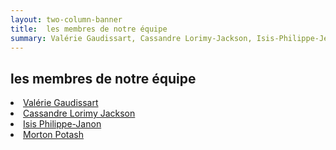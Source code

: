 ```yaml
---
layout: two-column-banner
title:  les membres de notre équipe
summary: Valérie Gaudissart, Cassandre Lorimy-Jackson, Isis-Philippe-Jenon, Morton Potash.
---
```

## les membres de notre équipe

<li class="color03"><a href="valerie">Valérie Gaudissart</a></li>

<li class="color04"><a href="cassandre">Cassandre Lorimy Jackson</a></li>

<li class="color02"><a href="isis">Isis Philippe-Janon</a></li>

<li class="color11"><a href="morton">Morton Potash</a></li>


